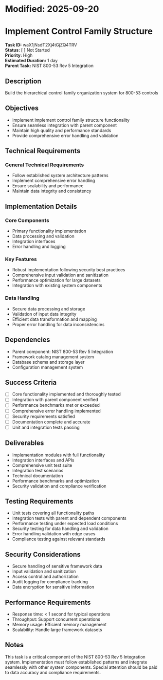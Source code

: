 # Modified: 2025-09-20

# Implement Control Family Structure

**Task ID:** waX1jNsdT2Xj4tGjZQ4TRV  
**Status:** [ ] Not Started  
**Priority:** High  
**Estimated Duration:** 1 day  
**Parent Task:** NIST 800-53 Rev 5 Integration

## Description
Build the hierarchical control family organization system for 800-53 controls

## Objectives
- Implement implement control family structure functionality
- Ensure seamless integration with parent component
- Maintain high quality and performance standards
- Provide comprehensive error handling and validation

## Technical Requirements
### General Technical Requirements
- Follow established system architecture patterns
- Implement comprehensive error handling
- Ensure scalability and performance
- Maintain data integrity and consistency


## Implementation Details
### Core Components
- Primary functionality implementation
- Data processing and validation
- Integration interfaces
- Error handling and logging

### Key Features
- Robust implementation following security best practices
- Comprehensive input validation and sanitization
- Performance optimization for large datasets
- Integration with existing system components

### Data Handling
- Secure data processing and storage
- Validation of input data integrity
- Efficient data transformation and mapping
- Proper error handling for data inconsistencies

## Dependencies
- Parent component: NIST 800-53 Rev 5 Integration
- Framework catalog management system
- Database schema and storage layer
- Configuration management system

## Success Criteria
- [ ] Core functionality implemented and thoroughly tested
- [ ] Integration with parent component verified
- [ ] Performance benchmarks met or exceeded
- [ ] Comprehensive error handling implemented
- [ ] Security requirements satisfied
- [ ] Documentation complete and accurate
- [ ] Unit and integration tests passing

## Deliverables
- Implementation modules with full functionality
- Integration interfaces and APIs
- Comprehensive unit test suite
- Integration test scenarios
- Technical documentation
- Performance benchmarks and optimization
- Security validation and compliance verification

## Testing Requirements
- Unit tests covering all functionality paths
- Integration tests with parent and dependent components
- Performance testing under expected load conditions
- Security testing for data handling and validation
- Error handling validation with edge cases
- Compliance testing against relevant standards

## Security Considerations
- Secure handling of sensitive framework data
- Input validation and sanitization
- Access control and authorization
- Audit logging for compliance tracking
- Data encryption for sensitive information

## Performance Requirements
- Response time: < 1 second for typical operations
- Throughput: Support concurrent operations
- Memory usage: Efficient memory management
- Scalability: Handle large framework datasets

## Notes
This task is a critical component of the NIST 800-53 Rev 5 Integration system. Implementation must follow established patterns and integrate seamlessly with other system components. Special attention should be paid to data accuracy and compliance requirements.
